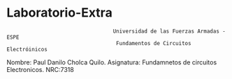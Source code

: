 # Laboratorio-Extra

                                      Universidad de las Fuerzas Armadas - ESPE
                                       Fundamentos de Circuitos Electróinicos

Nombre: Paul Danilo Cholca Quilo.
Asignatura: Fundamnetos de circuitos Electronicos.
NRC:7318
                                                                                                                                                                         
                                                                                                                                                                         
